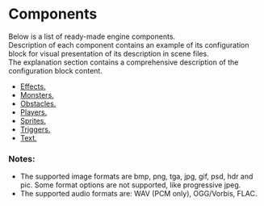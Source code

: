  # Components

 Below is a list of ready-made engine components.  
 Description of each component contains an example of its configuration block for visual presentation of its description in scene files.  
 The explanation section contains a comprehensive description of the configuration block content.

 * [Effects.](effects/Effects.md)
 * [Monsters.](monsters/Monsters.md)
 * [Obstacles.](obstacles/Obstacles.md)
 * [Players.](players/Players.md)
 * [Sprites.](sprites/Sprites.md)
 * [Triggers.](triggers/Triggers.md)
 * [Text.](text/Text.md)
 
 ### Notes:
 
 * The supported image formats are bmp, png, tga, jpg, gif, psd, hdr and pic. Some format options are not supported, like progressive jpeg.
 * The supported audio formats are: WAV (PCM only), OGG/Vorbis, FLAC.